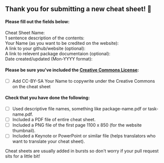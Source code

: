 ## Thank you for submitting a new cheat sheet! 🎉

#### Please fill out the fields below:  

Cheat Sheet Name:  
1 sentence description of the contents:  
Your Name (as you want to be credited on the website):  
A link to your github/website (optional):  
A link to relevent package documentaion (optional):  
Date created/updated (Mon-YYYY format):  

<!-- Please keep the below portion in your issue, and check `[x]` the applicable boxes. -->

#### Please be sure you've included the [Creative Commons License](https://creativecommons.org/licenses/by/4.0/):
- [ ] Add CC-BY-SA Your Name to copywrite under the Creative Commons on the cheat sheet

#### Check that you have done the following:
- [ ] Used descriptive file names, something like package-name.pdf or task-name.pdf.
- [ ] Included a PDF file of entire cheat sheet.
- [ ] Included a PNG file of the first page 1100 x 850 (for the website thumbnail).
- [ ] Included a Keynote or PowerPoint or similar file (helps translators who want to translate your cheat sheet).
 
Cheat sheets are usually added in bursts so don't worry if your pull request sits for a little bit!
